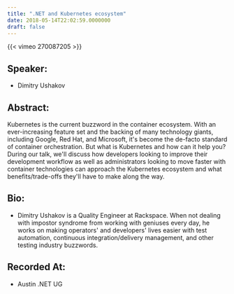 ```yaml
---
title: ".NET and Kubernetes ecosystem"
date: 2018-05-14T22:02:59.0000000
draft: false
---
```


{{< vimeo 270087205 >}}

## Speaker:

 - Dimitry Ushakov

## Abstract:

<p>Kubernetes is the current buzzword in the container ecosystem. With an ever-increasing feature set and the backing of many technology giants, including Google, Red Hat, and Microsoft, it's become the de-facto standard of container orchestration. But what is Kubernetes and how can it help you? During our talk, we'll discuss how developers looking to improve their development workflow as well as administrators looking to move faster with container technologies can approach the Kubernetes ecosystem and what benefits/trade-offs they'll have to make along the way.</p>

## Bio:

 - <p>Dimitry Ushakov is a Quality Engineer at Rackspace. When not dealing with impostor syndrome from working with geniuses every day, he works on making operators' and developers' lives easier with test automation, continuous integration/delivery management, and other testing industry buzzwords.</p>

## Recorded At:

 - Austin .NET UG

